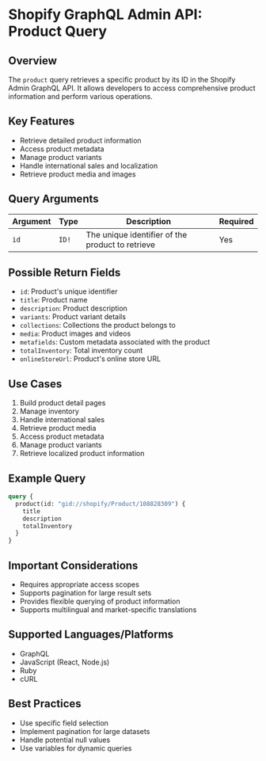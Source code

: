 # Shopify GraphQL Admin API: Product Query

## Overview

The `product` query retrieves a specific product by its ID in the Shopify Admin GraphQL API. It allows developers to access comprehensive product information and perform various operations.

## Key Features

- Retrieve detailed product information
- Access product metadata
- Manage product variants
- Handle international sales and localization
- Retrieve product media and images

## Query Arguments

| Argument | Type | Description | Required |
|----------|------|-------------|----------|
| `id` | `ID!` | The unique identifier of the product to retrieve | Yes |

## Possible Return Fields

- `id`: Product's unique identifier
- `title`: Product name
- `description`: Product description
- `variants`: Product variant details
- `collections`: Collections the product belongs to
- `media`: Product images and videos
- `metafields`: Custom metadata associated with the product
- `totalInventory`: Total inventory count
- `onlineStoreUrl`: Product's online store URL

## Use Cases

1. Build product detail pages
2. Manage inventory
3. Handle international sales
4. Retrieve product media
5. Access product metadata
6. Manage product variants
7. Retrieve localized product information

## Example Query

```graphql
query {
  product(id: "gid://shopify/Product/108828309") {
    title
    description
    totalInventory
  }
}
```

## Important Considerations

- Requires appropriate access scopes
- Supports pagination for large result sets
- Provides flexible querying of product information
- Supports multilingual and market-specific translations

## Supported Languages/Platforms

- GraphQL
- JavaScript (React, Node.js)
- Ruby
- cURL

## Best Practices

- Use specific field selection
- Implement pagination for large datasets
- Handle potential null values
- Use variables for dynamic queries
